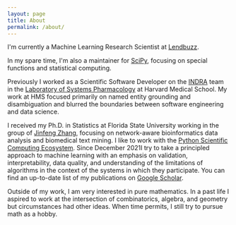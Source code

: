 ```yaml
---
layout: page
title: About
permalink: /about/
---
```


I'm currently a Machine Learning Research Scientist at
[Lendbuzz](https://lendbuzz.com/).

In my spare time, I'm also a maintainer for
[SciPy](https://github.com/scipy/scipy/pulls?q=steppi), focusing on
special functions and statistical computing.

Previously I worked as a  Scientific Software Developer on the
[INDRA](https://indralab.github.io) team in the
[Laboratory of Systems Pharmacology](https://hits.harvard.edu/the-program/laboratory-of-systems-pharmacology/about/) at Harvard Medical School. My work at HMS focused
primarily on named entity grounding and disambiguation and blurred the boundaries
between software engineering and data science.

I received my Ph.D. in Statistics at
Florida State University working in the group of [Jinfeng Zhang](https://ani.stat.fsu.edu/~jinfeng/),
focusing on network-aware bioinformatics
data analysis and biomedical text mining. I like to work with the [Python
Scientific Computing Ecosystem](https://www.scipy.org/about.html). Since
December 2021I try to
take a principled approach to machine learning with an emphasis on validation,
interpretability, data quality, and understanding of the limitations of
algorithms in the context of the systems in which they participate. You can
find an up-to-date list of my publications on [Google Scholar](https://scholar.google.com/citations?user=_nbf9ZIAAAAJ&hl=en).

Outside of my work, I am very interested in pure mathematics. In a past life
I aspired to work at the intersection of combinatorics, algebra, and geometry
but circumstances had other ideas. When time permits, I still try to pursue
math as a hobby.
